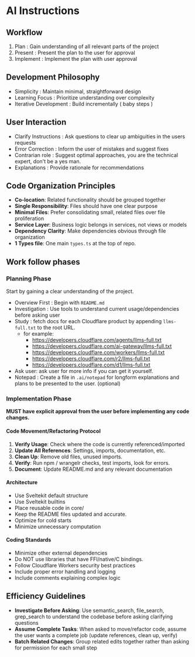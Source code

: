 # AI Instructions

## Workflow

1. Plan : Gain understanding of all relevant parts of the project
2. Present : Present the plan to the user for approval
3. Implement : Implement the plan with user approval

## Development Philosophy

- Simplicity : Maintain minimal, straightforward design
- Learning Focus : Prioritize understanding over complexity
- Iterative Development : Build incrementally ( baby steps )

## User Interaction

- Clarify Instructions : Ask questions to clear up ambiguities in the users requests
- Error Correction : Inform the user of mistakes and suggest fixes
- Contrarian role : Suggest optimal approaches, you are the technical expert, don't be a yes man.
- Explanations : Provide rationale for recommendations

## Code Organization Principles

- **Co-location**: Related functionality should be grouped together
- **Single Responsibility**: Files should have one clear purpose
- **Minimal Files**: Prefer consolidating small, related files over file proliferation
- **Service Layer**: Business logic belongs in services, not views or models
- **Dependency Clarity**: Make dependencies obvious through file organization
- **1 Types file**: One main `types.ts` at the top of repo.

## Work follow phases

### Planning Phase

Start by gaining a clear understanding of the project.

- Overview First : Begin with `README.md`
- Investigation : Use tools to understand current usage/dependencies before asking user
- Study : fetch docs for each Cloudflare product by appending `llms-full.txt` to the root URL.
  - for example:
    - https://developers.cloudflare.com/agents/llms-full.txt
    - https://developers.cloudflare.com/ai-gateway/llms-full.txt
    - https://developers.cloudflare.com/workers/llms-full.txt
    - https://developers.cloudflare.com/r2/llms-full.txt
    - https://developers.cloudflare.com/d1/llms-full.txt
- Ask user: ask user for more info if you can get it yourself.
- Notepad : Create a file in `.ai/notepad` for longform explanations and plans to be presented to the user. (optional)

### Implementation Phase

**MUST have explicit approval from the user before implementing any code changes.**

#### Code Movement/Refactoring Protocol

1. **Verify Usage**: Check where the code is currently referenced/imported
2. **Update All References**: Settings, imports, documentation, etc.
3. **Clean Up**: Remove old files, unused imports.
4. **Verify**: Run npm / wrangelr checks, test imports, look for errors.
5. **Document**: Update README.md and any relevant documentation

#### Architecture

- Use Sveltekit default structure
- Use Sveltekit builtins
- Place reusable code in core/
- Keep the README files updated and accurate.
- Optimize for cold starts
- Minimize unnecessary computation

#### Coding Standards

- Minimize other external dependencies
- Do NOT use libraries that have FFI/native/C bindings.
- Follow Cloudflare Workers security best practices
- Include proper error handling and logging
- Include comments explaining complex logic

## Efficiency Guidelines

- **Investigate Before Asking**: Use semantic_search, file_search, grep_search to understand the codebase before asking clarifying questions
- **Assume Complete Tasks**: When asked to move/refactor code, assume the user wants a complete job (update references, clean up, verify)
- **Batch Related Changes**: Group related edits together rather than asking for permission for each small step
